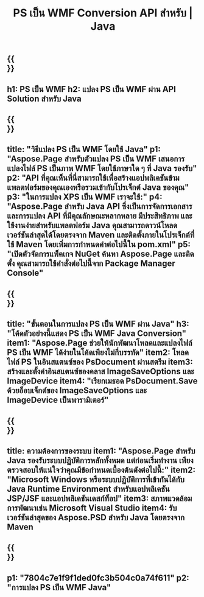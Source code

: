 ﻿---
translation: true
template: /_templates/_conversion-child-java.md
title: PS เป็น WMF Conversion API สำหรับ | Java
url: /java/conversion/ps-to-wmf/
description: ตัวอย่างโค้ดการแปลง Java สำหรับรูปแบบ PS เป็นไฟล์ WMF ใช้โค้ดตัวอย่างนี้เพื่อแปลง PS เป็น WMF ภายในแอปพลิเคชันที่ใช้ Java บนเว็บหรือเดสก์ท็อป
informat: PS
outformat: WMF
otherformats: XPS EPS
---

{{<section banner>}}
---
h1: PS เป็น WMF
h2: แปลง PS เป็น WMF ผ่าน API Solution สำหรับ Java
---

{{<section overview>}}
---
title: "วิธีแปลง PS เป็น WMF โดยใช้ Java"
p1: "Aspose.Page สำหรับตัวแปลง PS เป็น WMF เสนอการแปลงไฟล์ PS เป็นภาพ WMF โดยใช้ภาษาใด ๆ ที่ Java รองรับ"
p2: "API ที่คุณเห็นที่นี่สามารถใช้เพื่อสร้างแอปพลิเคชันข้ามแพลตฟอร์มของคุณเองหรือรวมเข้ากับโปรเจ็กต์ Java ของคุณ"
p3: "ในการแปลง XPS เป็น WMF เราจะใช้:"
p4: "Aspose.Page สำหรับ Java API ซึ่งเป็นการจัดการเอกสารและการแปลง API ที่มีคุณลักษณะหลากหลาย มีประสิทธิภาพ และใช้งานง่ายสำหรับแพลตฟอร์ม Java คุณสามารถดาวน์โหลดเวอร์ชันล่าสุดได้โดยตรงจาก Maven และติดตั้งภายในโปรเจ็กต์ที่ใช้ Maven โดยเพิ่มการกำหนดค่าต่อไปนี้ใน pom.xml"
p5: "เปิดตัวจัดการแพ็คเกจ NuGet ค้นหา Aspose.Page และติดตั้ง คุณสามารถใช้คำสั่งต่อไปนี้จาก Package Manager Console"
---

{{<section feature1>}}
---
title: "ขั้นตอนในการแปลง PS เป็น WMF ผ่าน Java"
h3: "โค้ดตัวอย่างนี้แสดง PS เป็น WMF Java Conversion"
item1: "Aspose.Page ช่วยให้นักพัฒนาโหลดและแปลงไฟล์ PS เป็น WMF ได้ง่ายในโค้ดเพียงไม่กี่บรรทัด"
item2: โหลดไฟล์ PS ในอินสแตนซ์ของ PsDocument ผ่านสตรีม
item3: สร้างและตั้งค่าอินสแตนซ์ของคลาส ImageSaveOptions และ ImageDevice
item4: "เรียกเมธอด PsDocument.Save ด้วยอ็อบเจ็กต์ของ ImageSaveOptions และ ImageDevice เป็นพารามิเตอร์"
---

{{<section feature2>}}
---
title: ความต้องการของระบบ
item1: "Aspose.Page สำหรับ Java รองรับระบบปฏิบัติการหลักทั้งหมด แต่ก่อนเริ่มทำงาน เพียงตรวจสอบให้แน่ใจว่าคุณมีข้อกำหนดเบื้องต้นดังต่อไปนี้:"
item2: "Microsoft Windows หรือระบบปฏิบัติการที่เข้ากันได้กับ Java Runtime Environment สำหรับแอปพลิเคชัน JSP/JSF และแอปพลิเคชันเดสก์ท็อป"
item3: สภาพแวดล้อมการพัฒนาเช่น Microsoft Visual Studio
item4: รับเวอร์ชันล่าสุดของ Aspose.PSD สำหรับ Java โดยตรงจาก Maven
---

{{<section gist>}}
---
p1: "7804c7e1f9f1ded0fc3b504c0a74f611"
p2: "การแปลง PS เป็น WMF Java"
---
